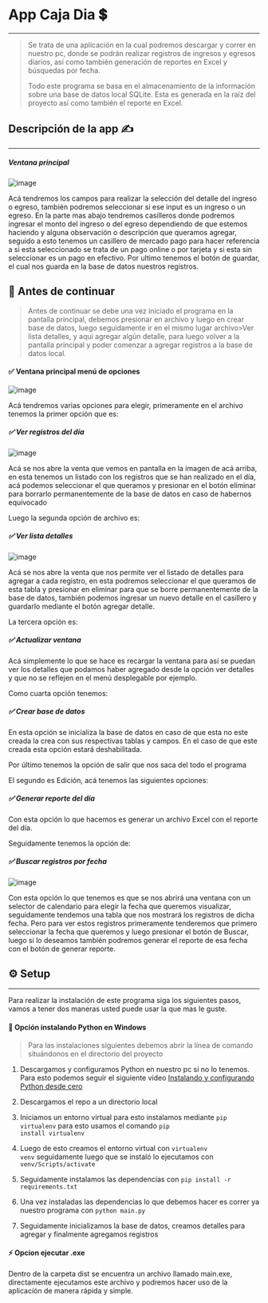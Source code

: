 # App Caja Dia 💲
----
> Se trata de una aplicación en la cual podremos descargar y correr en nuestro pc, donde se podrán realizar registros de ingresos y egresos diarios, así como también generación de reportes en Excel y búsquedas por fecha.
>
> Todo este programa se basa en el almacenamiento de la información sobre una base de datos local SQLite. Esta es generada en la raíz del proyecto así como también el reporte en Excel.

## Descripción de la app ✍
----
##### Ventana principal
![image](https://user-images.githubusercontent.com/76167482/210395585-e2d03f3c-a825-4f02-b27d-3943d5114ac7.png)

Acá tendremos los campos para realizar la selección del detalle del ingreso o egreso, también podremos seleccionar si ese input es un ingreso o un egreso. En la parte mas abajo tendremos casilleros donde podremos ingresar el monto del ingreso o del egreso dependiendo de que estemos haciendo y alguna observación o descripción que queramos agregar, seguido a esto tenemos un casillero de mercado pago para hacer referencia a si esta seleccionado se trata de un pago online o por tarjeta y si esta sin seleccionar es un pago en efectivo. Por ultimo tenemos el botón de guardar, el cual nos guarda en la base de datos nuestros registros.

## 🚧 Antes de continuar

> Antes de continuar se debe una vez iniciado el programa en la pantalla principal, debemos presionar en archivo y luego en crear base de datos, luego seguidamente ir en el mismo lugar archivo>Ver lista detalles, y aquí agregar algún detalle, para luego volver a la pantalla principal y poder comenzar a agregar registros a la base de datos local.

#### ✅ Ventana principal menú de opciones
![image](https://user-images.githubusercontent.com/76167482/210395692-c286c28e-8e6f-43cd-abaf-d76a4348c46b.png)

Acá tendremos varias opciones para elegir, primeramente en el archivo tenemos la primer opción que es:

##### ✅ Ver registros del día
![image](https://user-images.githubusercontent.com/76167482/210395848-2aa146d3-e6ae-4839-b63e-8bfbf2f1f22c.png)

Acá se nos abre la venta que vemos en pantalla en la imagen de acá arriba, en esta tenemos un listado con los registros que se han realizado en el día, acá podemos seleccionar el que queramos y presionar en el botón eliminar para borrarlo permanentemente de la base de datos en caso de habernos equivocado

Luego la segunda opción de archivo es:

##### ✅ Ver lista detalles
![image](https://user-images.githubusercontent.com/76167482/210395898-5d2427cd-3e8b-4b3e-a213-4c6b27946920.png)

Acá se nos abre la venta que nos permite ver el listado de detalles para agregar a cada registro, en esta podremos seleccionar el que queramos de esta tabla y presionar en eliminar para que se borre permanentemente de la base de datos, también podemos ingresar un nuevo detalle en el casillero y guardarlo mediante el botón agregar detalle.

La tercera opción es:

##### ✅ Actualizar ventana

Acá simplemente lo que se hace es recargar la ventana para así se puedan ver los detalles que podamos haber agregado desde la opción ver detalles y que no se reflejen en el menú desplegable por ejemplo.

Como cuarta opción tenemos:

##### ✅ Crear base de datos

En esta opción se inicializa la base de datos en caso de que esta no este creada la crea con sus respectivas tablas y campos. En el caso de que este creada esta opción estará deshabilitada.

Por último tenemos la opción de salir que nos saca del todo el programa

El segundo es Edición, acá tenemos las siguientes opciones:

##### ✅ Generar reporte del día

Con esta opción lo que hacemos es generar un archivo Excel con el reporte del día.

Seguidamente tenemos la opción de:

##### ✅ Buscar registros por fecha
![image](https://user-images.githubusercontent.com/76167482/210395955-dfb16169-5314-4909-8d0b-27293c016b15.png)

Con esta opción lo que tenemos es que se nos abrirá una ventana con un selector de calendario para elegir la fecha que queremos visualizar, seguidamente tendemos una tabla que nos mostrará los registros de dicha fecha. Pero para ver estos registros primeramente tenderemos que primero seleccionar la fecha que queremos y luego presionar el botón de Buscar, luego si lo deseamos también podremos generar el reporte de esa fecha con el botón de generar reporte.

## ⚙ Setup
----

Para realizar la instalación de este programa siga los siguientes pasos, vamos a tener dos maneras usted puede usar la que mas le guste.

#### 🐍 Opción instalando Python en Windows

> Para las instalaciones siguientes debemos abrir la línea de comando situándonos en el directorio del proyecto

1) Descargamos y configuramos Python en nuestro pc si no lo tenemos. Para esto podemos seguir el siguiente video [Instalando y configurando Python desde cero](https://youtu.be/_T3UC_okLiM)

2) Descargamos el repo a un directorio local

3) Iniciamos un entorno virtual para esto instalamos mediante <code>pip virtualenv</code> para esto usamos el comando <code>pip install virtualenv</code>

4) Luego de esto creamos el entorno virtual con <code>virtualenv venv</code> seguidamente luego que se instaló lo ejecutamos con <code>venv/Scripts/activate</code>

5) Seguidamente instalamos las dependencias con <code>pip install -r requirements.txt</code>

6) Una vez instaladas las dependencias lo que debemos hacer es correr ya nuestro programa con <code>python main.py</code>

7) Seguidamente inicializamos la base de datos, creamos detalles para agregar y finalmente agregamos registros

#### ⚡ Opcion ejecutar .exe

Dentro de la carpeta dist se encuentra un archivo llamado main.exe, directamente ejecutamos este archivo y podremos hacer uso de la aplicación de manera rápida y simple.

